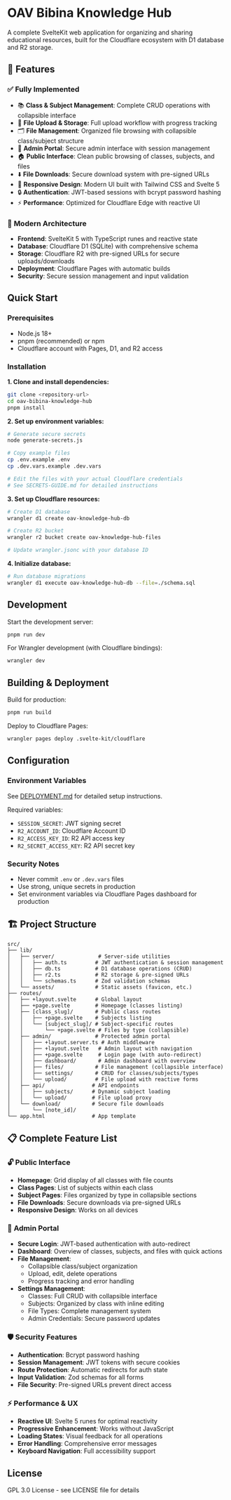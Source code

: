 # OAV Bibina Knowledge Hub

A complete SvelteKit web application for organizing and sharing educational resources, built for the Cloudflare
ecosystem with D1 database and R2 storage.

## 🎯 Features

### ✅ **Fully Implemented**

- 📚 **Class & Subject Management**: Complete CRUD operations with collapsible interface
- 📁 **File Upload & Storage**: Full upload workflow with progress tracking
- 🗂️ **File Management**: Organized file browsing with collapsible class/subject structure
- 🔐 **Admin Portal**: Secure admin interface with session management
- 🏠 **Public Interface**: Clean public browsing of classes, subjects, and files
- ⬇️ **File Downloads**: Secure download system with pre-signed URLs
- 🎨 **Responsive Design**: Modern UI built with Tailwind CSS and Svelte 5
- 🔒 **Authentication**: JWT-based sessions with bcrypt password hashing
- ⚡ **Performance**: Optimized for Cloudflare Edge with reactive UI

### 🎨 **Modern Architecture**

- **Frontend**: SvelteKit 5 with TypeScript runes and reactive state
- **Database**: Cloudflare D1 (SQLite) with comprehensive schema
- **Storage**: Cloudflare R2 with pre-signed URLs for secure uploads/downloads
- **Deployment**: Cloudflare Pages with automatic builds
- **Security**: Secure session management and input validation

## Quick Start

### Prerequisites

- Node.js 18+
- pnpm (recommended) or npm
- Cloudflare account with Pages, D1, and R2 access

### Installation

**1. Clone and install dependencies:**

```sh
git clone <repository-url>
cd oav-bibina-knowledge-hub
pnpm install
```

**2. Set up environment variables:**

```sh
# Generate secure secrets
node generate-secrets.js

# Copy example files
cp .env.example .env
cp .dev.vars.example .dev.vars

# Edit the files with your actual Cloudflare credentials
# See SECRETS-GUIDE.md for detailed instructions
```

**3. Set up Cloudflare resources:**

```sh
# Create D1 database
wrangler d1 create oav-knowledge-hub-db

# Create R2 bucket
wrangler r2 bucket create oav-knowledge-hub-files

# Update wrangler.jsonc with your database ID
```

**4. Initialize database:**

```sh
# Run database migrations
wrangler d1 execute oav-knowledge-hub-db --file=./schema.sql
```

## Development

Start the development server:

```sh
pnpm run dev
```

For Wrangler development (with Cloudflare bindings):

```sh
wrangler dev
```

## Building & Deployment

Build for production:

```sh
pnpm run build
```

Deploy to Cloudflare Pages:

```sh
wrangler pages deploy .svelte-kit/cloudflare
```

## Configuration

### Environment Variables

See [DEPLOYMENT.md](./DEPLOYMENT.md) for detailed setup instructions.

Required variables:

- `SESSION_SECRET`: JWT signing secret
- `R2_ACCOUNT_ID`: Cloudflare Account ID
- `R2_ACCESS_KEY_ID`: R2 API access key
- `R2_SECRET_ACCESS_KEY`: R2 API secret key

### Security Notes

- Never commit `.env` or `.dev.vars` files
- Use strong, unique secrets in production
- Set environment variables via Cloudflare Pages dashboard for production

## 🏗️ Project Structure

```text
src/
├── lib/
│   ├── server/              # Server-side utilities
│   │   ├── auth.ts         # JWT authentication & session management
│   │   ├── db.ts           # D1 database operations (CRUD)
│   │   ├── r2.ts           # R2 storage & pre-signed URLs
│   │   └── schemas.ts      # Zod validation schemas
│   └── assets/             # Static assets (favicon, etc.)
├── routes/
│   ├── +layout.svelte      # Global layout
│   ├── +page.svelte        # Homepage (classes listing)
│   ├── [class_slug]/       # Public class routes
│   │   ├── +page.svelte    # Subjects listing
│   │   └── [subject_slug]/ # Subject-specific routes
│   │       └── +page.svelte # Files by type (collapsible)
│   ├── admin/              # Protected admin portal
│   │   ├── +layout.server.ts # Auth middleware
│   │   ├── +layout.svelte   # Admin layout with navigation
│   │   ├── +page.svelte     # Login page (with auto-redirect)
│   │   ├── dashboard/       # Admin dashboard with overview
│   │   ├── files/          # File management (collapsible interface)
│   │   ├── settings/       # CRUD for classes/subjects/types
│   │   └── upload/         # File upload with reactive forms
│   ├── api/               # API endpoints
│   │   ├── subjects/      # Dynamic subject loading
│   │   └── upload/        # File upload proxy
│   └── download/          # Secure file downloads
│       └── [note_id]/
└── app.html               # App template
```

## 📋 Complete Feature List

### 🔓 **Public Interface**

- **Homepage**: Grid display of all classes with file counts
- **Class Pages**: List of subjects within each class
- **Subject Pages**: Files organized by type in collapsible sections
- **File Downloads**: Secure downloads via pre-signed URLs
- **Responsive Design**: Works on all devices

### 🔐 **Admin Portal**

- **Secure Login**: JWT-based authentication with auto-redirect
- **Dashboard**: Overview of classes, subjects, and files with quick actions
- **File Management**:
    - Collapsible class/subject organization
    - Upload, edit, delete operations
    - Progress tracking and error handling
- **Settings Management**:
    - Classes: Full CRUD with collapsible interface
    - Subjects: Organized by class with inline editing
    - File Types: Complete management system
    - Admin Credentials: Secure password updates

### 🛡️ **Security Features**

- **Authentication**: Bcrypt password hashing
- **Session Management**: JWT tokens with secure cookies
- **Route Protection**: Automatic redirects for auth state
- **Input Validation**: Zod schemas for all forms
- **File Security**: Pre-signed URLs prevent direct access

### ⚡ **Performance & UX**

- **Reactive UI**: Svelte 5 runes for optimal reactivity
- **Progressive Enhancement**: Works without JavaScript
- **Loading States**: Visual feedback for all operations
- **Error Handling**: Comprehensive error messages
- **Keyboard Navigation**: Full accessibility support

## License

GPL 3.0 License - see LICENSE file for details
